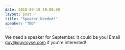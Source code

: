 ```yaml
---
date: 2018-09-19 19:00:00
layout: post
title: "Speaker Needed!"
speaker: "TBD"
---
```


We need a speaker for September. It could be you! Email guy@guyroyse.com if you're interested!
